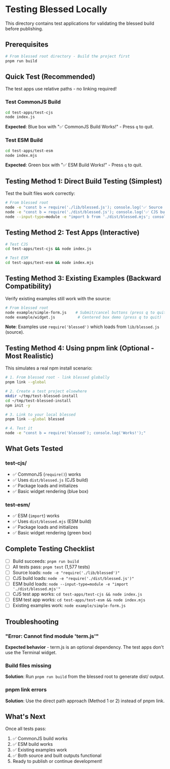 # Testing Blessed Locally

This directory contains test applications for validating the blessed build before publishing.

## Prerequisites

```bash
# From blessed root directory - Build the project first
pnpm run build
```

## Quick Test (Recommended)

The test apps use relative paths - no linking required!

### Test CommonJS Build

```bash
cd test-apps/test-cjs
node index.js
```

**Expected**: Blue box with "✅ CommonJS Build Works!" - Press `q` to quit.

### Test ESM Build

```bash
cd test-apps/test-esm
node index.mjs
```

**Expected**: Green box with "✅ ESM Build Works!" - Press `q` to quit.

## Testing Method 1: Direct Build Testing (Simplest)

Test the built files work correctly:

```bash
# From blessed root
node -e "const b = require('./lib/blessed.js'); console.log('✅ Source works')"
node -e "const b = require('./dist/blessed.js'); console.log('✅ CJS build works')"
node --input-type=module -e "import b from './dist/blessed.mjs'; console.log('✅ ESM build works')"
```

## Testing Method 2: Test Apps (Interactive)

```bash
# Test CJS
cd test-apps/test-cjs && node index.js

# Test ESM
cd test-apps/test-esm && node index.mjs
```

## Testing Method 3: Existing Examples (Backward Compatibility)

Verify existing examples still work with the source:

```bash
# From blessed root
node example/simple-form.js    # Submit/cancel buttons (press q to quit)
node example/widget.js          # Centered box demo (press q to quit)
```

**Note**: Examples use `require('blessed')` which loads from `lib/blessed.js` (source).

## Testing Method 4: Using pnpm link (Optional - Most Realistic)

This simulates a real npm install scenario:

```bash
# 1. From blessed root - link blessed globally
pnpm link --global

# 2. Create a test project elsewhere
mkdir ~/tmp/test-blessed-install
cd ~/tmp/test-blessed-install
npm init -y

# 3. Link to your local blessed
pnpm link --global blessed

# 4. Test it
node -e "const b = require('blessed'); console.log('Works!');"
```

## What Gets Tested

### test-cjs/
- ✅ CommonJS (`require()`) works
- ✅ Uses `dist/blessed.js` (CJS build)
- ✅ Package loads and initializes
- ✅ Basic widget rendering (blue box)

### test-esm/
- ✅ ESM (`import`) works
- ✅ Uses `dist/blessed.mjs` (ESM build)
- ✅ Package loads and initializes
- ✅ Basic widget rendering (green box)

## Complete Testing Checklist

- [ ] Build succeeds: `pnpm run build`
- [ ] All tests pass: `pnpm test` (1,577 tests)
- [ ] Source loads: `node -e "require('./lib/blessed')"`
- [ ] CJS build loads: `node -e "require('./dist/blessed.js')"`
- [ ] ESM build loads: `node --input-type=module -e "import './dist/blessed.mjs'"`
- [ ] CJS test app works: `cd test-apps/test-cjs && node index.js`
- [ ] ESM test app works: `cd test-apps/test-esm && node index.mjs`
- [ ] Existing examples work: `node example/simple-form.js`

## Troubleshooting

### "Error: Cannot find module 'term.js'"
**Expected behavior** - term.js is an optional dependency. The test apps don't use the Terminal widget.

### Build files missing
**Solution**: Run `pnpm run build` from the blessed root to generate dist/ output.

### pnpm link errors
**Solution**: Use the direct path approach (Method 1 or 2) instead of pnpm link.

## What's Next

Once all tests pass:
1. ✅ CommonJS build works
2. ✅ ESM build works
3. ✅ Existing examples work
4. ✅ Both source and built outputs functional
5. Ready to publish or continue development!